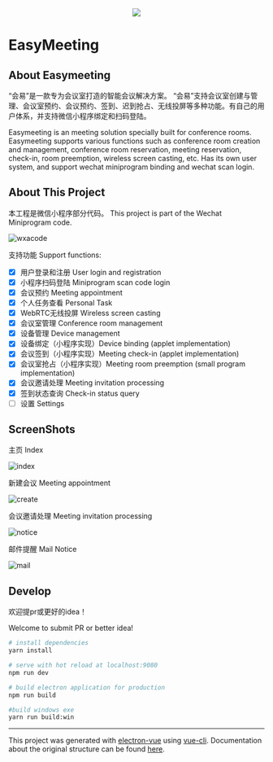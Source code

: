 <div align= "center">
<img align="center" src="screenshots/meetingroom.png" />
</div>

# EasyMeeting

## About Easymeeting

“会易”是一款专为会议室打造的智能会议解决方案。
“会易”支持会议室创建与管理、会议室预约、会议预约、签到、迟到抢占、无线投屏等多种功能。有自己的用户体系，并支持微信小程序绑定和扫码登陆。

Easymeeting is an meeting solution specially built for conference rooms.
Easymeeting supports various functions such as conference room creation and management, conference room reservation, meeting reservation, check-in, room preemption, wireless screen casting, etc. Has its own user system, and support wechat miniprogram binding and wechat scan login.

## About This Project
本工程是微信小程序部分代码。
This project is part of the Wechat Miniprogram code.

![wxacode](screenshots/wxacode.jpg)

支持功能 Support functions: 
- [x]  用户登录和注册 User login and registration
- [x]  小程序扫码登陆 Miniprogram scan code login
- [x]  会议预约  Meeting appointment
- [x]  个人任务查看 Personal Task
- [x]  WebRTC无线投屏 Wireless screen casting
- [x]  会议室管理 Conference room management
- [x]  设备管理 Device management
- [x]  设备绑定（小程序实现）Device binding (applet implementation)
- [x]  会议签到（小程序实现）Meeting check-in (applet implementation)
- [x]  会议室抢占（小程序实现）Meeting room preemption (small program implementation)
- [x]  会议邀请处理 Meeting invitation processing
- [x]  签到状态查询 Check-in status query
- [ ]  设置 Settings

## ScreenShots
主页 Index

![index](screenshots/index.jpg)

新建会议 Meeting appointment

![create](screenshots/create.jpg)

会议邀请处理 Meeting invitation processing

![notice](screenshots/notice.jpg)

邮件提醒 Mail Notice

![mail](screenshots/mail.jpg)

## Develop



欢迎提pr或更好的idea！

Welcome to submit PR or better idea!

``` bash
# install dependencies
yarn install

# serve with hot reload at localhost:9080
npm run dev

# build electron application for production
npm run build

#build windows exe
yarn run build:win
```

---

This project was generated with [electron-vue](https://github.com/SimulatedGREG/electron-vue) using [vue-cli](https://github.com/vuejs/vue-cli). Documentation about the original structure can be found [here](https://simulatedgreg.gitbooks.io/electron-vue/content/index.html).

